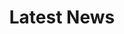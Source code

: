 ---
title: "Latest News"
draft: true
# page title background image
bg_image: "images/backgrounds/page-title.jpg"
# meta description
description : "this is meta description"
---